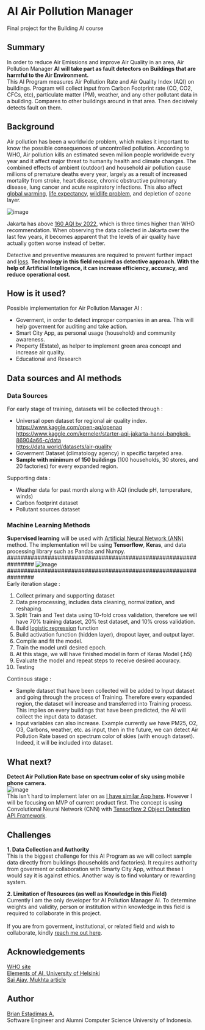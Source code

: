 # AI Air Pollution Manager
Final project for the Building AI course

## Summary
In order to reduce Air Emissions and improve Air Quality in an area, Air Pollution Manager **AI will take part as fault detectors on Buildings that are harmful to the Air Environment.** <br/>
This AI Program measures Air Pollution Rate and Air Quality Index (AQI) on buildings. Program will collect input from Carbon Footprint rate (CO, CO2, CFCs, etc), particulate matter (PM), weather, and any other pollutant data in a building. Compares to other buildings around in that area. Then decisively detects fault on them. <br/>

## Background
Air pollution has been a worldwide problem, which makes it important to know the possible consequences of uncontrolled pollution. According to WHO, Air pollution kills an estimated seven million people worldwide every year and it affect major threat to humanity health and climate changes. The combined effects of ambient (outdoor) and household air pollution cause millions of premature deaths every year, largely as a result of increased mortality from stroke, heart disease, chronic obstructive pulmonary disease, lung cancer and acute respiratory infections. This also affect [global warming](https://www.eea.europa.eu/publications/2599XXX/page009.html), [life expectancy](https://journals.lww.com/epidem/Fulltext/2013/01000/Effect_of_Air_Pollution_Control_on_Life_Expectancy.4.aspx), [wildlife problem](https://www.ncbi.nlm.nih.gov/pmc/articles/PMC7044178/), and depletion of ozone layer.

![image](https://user-images.githubusercontent.com/28497662/151737966-2dd77292-4eca-4f8a-a90f-fd74407fe517.png) 

Jakarta has above [160 AQI by 2022](https://www.iqair.com/indonesia/jakarta), which is three times higher than WHO recommendation. When observing the data collected in Jakarta over the last few years, it becomes apparent that the levels of air quality have actually gotten worse instead of better. <br/>

Detective and preventive measures are required to prevent further impact and [loss](https://earth.stanford.edu/news/how-much-does-air-pollution-cost-us#gs.o5rkoq). **Technology in this field required as detective approach. With the help of Artificial Intelligence, it can increase efficiency, accuracy, and reduce operational cost.**

## How is it used?
Possible implementation for Air Pollution Manager AI : <br/>
- Goverment, in order to detect improper companies in an area. This will help goverment for auditing and take action.
- Smart City App, as personal usage (household) and community awareness.
- Property (Estate), as helper to implement green area concept and increase air quality.
- Educational and Research

## Data sources and AI methods
### Data Sources
For early stage of training, datasets will be collected through : <br/>
- Universal open dataset for regional air quality index.<br/>
https://www.kaggle.com/open-aq/openaq <br/>
https://www.kaggle.com/kerneler/starter-aqi-jakarta-hanoi-bangkok-86904a66-c/data <br/>
https://data.world/datasets/air-quality
- Goverment Dataset (climatology agency) in specific targeted area.
- **Sample with minimum of 150 buildings** (100 households, 30 stores, and 20 factories) for every expanded region.

Supporting data : <br/>
- Weather data for past month along with AQI (include pH, temperature, winds)
- Carbon footprint dataset
- Pollutant sources dataset


### Machine Learning Methods
**Supervised learning** will be used with [Artificial Neural Network (ANN)](https://en.wikipedia.org/wiki/Artificial_neural_network) method. The implementation will be using **Tensorflow**, **Keras**, and data processing library such as Pandas and Numpy. <br/>
################################################################
![image](https://user-images.githubusercontent.com/28497662/151931756-43f3c284-67f1-4224-9d2f-d5457263e949.png) <br/>
################################################################ <br/>
Early iteration stage : <br/>
1.  Collect primary and supporting dataset
2.  Data preprocessing, includes data cleaning, normalization, and reshaping.
3.  Split Train and Test data using 10-fold cross validation, therefore we will have 70% training dataset, 20% test dataset, and 10% cross validation.
4.  Build [logistic regression](https://towardsdatascience.com/logistic-regression-detailed-overview-46c4da4303bc) function
5.  Build activation function (hidden layer), dropout layer, and output layer.
6.  Compile and fit the model.
7.  Train the model until desired epoch.
8.  At this stage, we will have finished model in form of Keras Model (.h5)
9.  Evaluate the model and repeat steps to receive desired accuracy.
10.  Testing

Continous stage : <br/>
- Sample dataset that have been collected will be added to Input dataset and going through the process of Training. Therefore every expanded region, the dataset will increase and transferred into Training process. This implies on every buildings that have been predicted, the AI will collect the input data to dataset.
- Input variables can also increase. Example currently we have PM25, O2, O3, Carbons, weather, etc. as input, then in the future, we can detect Air Pollution  Rate based on spectrum color of skies (with enough dataset). Indeed, it will be included into dataset.

## What next?
**Detect Air Pollution Rate base on spectrum color of sky using mobile phone camera.** <br/>
![image](https://user-images.githubusercontent.com/28497662/151937793-ff73ade8-619a-4a15-bada-a8788f6717a7.png) <br/>
This isn't hard to implement later on as [I have similar App here](https://github.com/brianestadimas/safemask-ai). However I will be focusing on MVP of current product first. The concept is using Convolutional Neural Network (CNN) with [Tensorflow 2 Object Detection API Framework](https://tensorflow-object-detection-api-tutorial.readthedocs.io/en/latest/).

## Challenges
**1. Data Collection and Authority**<br/>
This is the biggest challenge for this AI Program as we will collect sample data directly from buildings (households and factories). It requires authority from goverment or collaboration with Smarty City App, without these I would say it is against ethics. Another way is to find voluntary or rewarding system.<br/>

**2. Limitation of Resources (as well as Knowledge in this Field)** <br/>
Currently I am the only developer for AI Pollution Manager AI. To determine weights and validity, person or institution within knowledge in this field is required to collaborate in this project. <br/>
<br/>
If you are from goverment, institutional, or related field and wish to collaborate, kindly [reach me out here](https://www.linkedin.com/in/brianestadimas/).

## Acknowledgements
[WHO site](https://www.who.int/) <br/>
[Elements of AI, University of Helsinki](https://www.elementsofai.com/) <br/>
[Sai Ajay, Mukhta article](https://towardsdatascience.com/building-an-ann-with-tensorflow-ec9652a7ddd4) <br/>

## Author
[Brian Estadimas A.](https://www.linkedin.com/in/brianestadimas/) <br/>
Software Engineer and Alumni Computer Science University of Indonesia.
